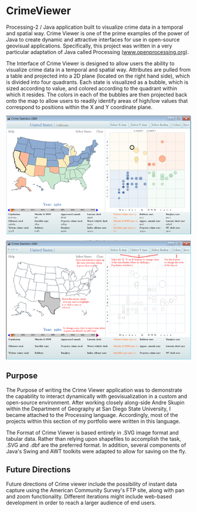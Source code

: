 # CrimeViewer
Processing-2 / Java application built to visualize crime data in a temporal and spatial way. Crime Viewer is one of the prime examples of the power of Java to create dynamic and attractive interfaces for use in open-source geovisual applications. Specifically, this project was written in a very particular adaptation of Java called Processing (www.openprocessing.org). 

The Interface of Crime Viewer is designed to allow users the ability to visualize crime data in a temporal and spatial way. Attributes are pulled from a table and projected into a 2D plane (located on the right hand side), which is divided into four quadrants. Each state is visualized as a bubble, which is sized according to value, and colored according to the quadrant within which it resides. The colors in each of the bubbles are then projected back onto the map to allow users to readily identify areas of high/low values that correspond to positions within the X and Y coordinate plane. 

![Interface 1](/img/Interface1.PNG)

![Interface 2](/img/Interface2.PNG)

## Purpose 

The Purpose of writing the Crime Viewer application was to demonstrate the capability to interact dynamically with geovisualization in a custom and open-source environment. After working closely along-side Andre Skupin within the Department of Geography at San Diego State University, I became attached to the Processing language. Accordingly, most of the projects within this section of my portfolio were written in this language.

The Format of Crime Viewer is based entirely in .SVG image format and tabular data. Rather than relying upon shapefiles to accomplish the task, .SVG and .dbf are the preferred format. In addition, several components of Java's Swing and AWT toolkits were adapted to allow for saving on the fly. 

## Future Directions

Future directions of Crime viewer include the possibility of instant data capture using the American Community Survey's FTP site, along with pan and zoom functionality. Different iterations might include web-based development in order to reach a larger audience of end users.
